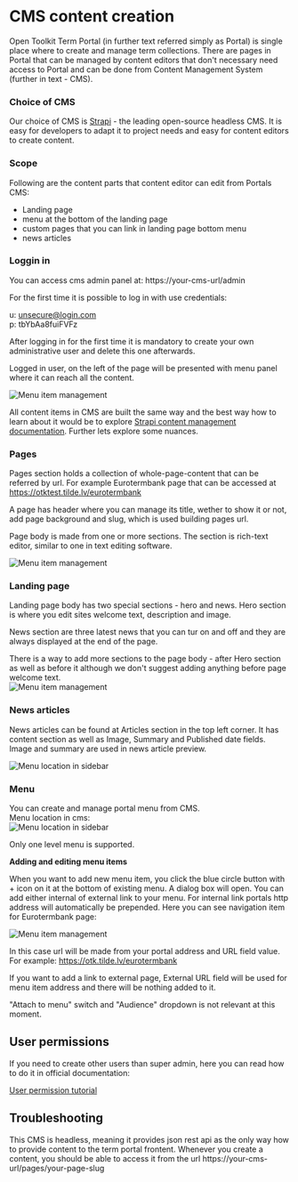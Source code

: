 # CMS content creation

Open Toolkit Term Portal (in further text referred simply as Portal) is single place where to create and manage term collections. There are pages in Portal that can be managed by content editors that don't necessary need access to Portal and can be done from Content Management System (further in text - CMS).




### Choice of CMS

Our choice of CMS is [Strapi](https://strapi.io/) - the leading open-source headless CMS. It is easy for developers to adapt it to project needs and easy for content editors to create content.  



### Scope

Following are the content parts that content editor can edit from Portals CMS:
  - Landing page
  - menu at the bottom of the landing page
  - custom pages that you can link in landing page bottom menu
  - news articles





### Loggin in

You can access cms admin panel at:
https://your-cms-url/admin

For the first time it is possible to log in with use credentials:

u: unsecure@login.com  
p: tbYbAa8fuiFVFz

After logging in for the first time it is mandatory to create your own administrative user and delete this one afterwards.


Logged in user, on the left of the page will be presented with menu panel where it can reach all the content.

![Menu item management](img/cms-sidebar.png "Menu item management")


All content items in CMS are built the same way and the best way how to learn about it would be to explore [Strapi content management documentation](https://strapi.io/documentation/user-docs/latest/content-manager/introduction-to-content-manager.html#collection-types). Further lets explore some nuances.


### Pages

Pages section holds a collection of whole-page-content that can be referred by url. For example Eurotermbank page that can be accessed at https://otktest.tilde.lv/eurotermbank

A page has header where you can manage its title, wether to show it or not, add page background and slug, which is used building pages url.

Page body is made from one or more sections. The section is rich-text editor, similar to one in text editing software.

![Menu item management](img/cms-page-edit.png "Menu item management")




### Landing page

Landing page body has two special sections - hero and news.
Hero section is where you edit sites welcome text, description and image.

News section are three latest news that you can tur on and off and they are always displayed at the end of the page.

There is a way to add more sections to the page body - after Hero section as well as before it although we don't suggest adding anything before page welcome text.  
![Menu item management](img/cms-page-section-add.png "Menu item management")









### News articles

News articles can be found at Articles section in the top left corner. It has content section as well as Image, Summary and Published date fields. Image and summary are used in news article preview.

![Menu location in sidebar](img/cms-news-roll.png "Menu location in sidebar")
### Menu

You can create and manage portal menu from CMS.  
Menu location in cms:  
![Menu location in sidebar](img/cms-sidebar-menu.png "Menu location in sidebar")

Only one level menu is supported.

**Adding and editing menu items**

When you want to add new menu item, you click the blue circle button with + icon on it at the bottom of existing menu. A dialog box will open. You can add either internal of external link to your menu. For internal link portals http address will automatically be prepended. Here you can see navigation item for Eurotermbank page:

![Menu item management](img/cms-add.png "Menu item management")

In this case url will be made from your portal address and URL field value. 
For example: https://otk.tilde.lv/eurotermbank

If you want to add a link to external page, External URL field will be used for menu item address and there will be nothing added to it.


"Attach to menu" switch and "Audience" dropdown is not relevant at this moment.

## User permissions

If you need to create other users than super admin, here you can read how to do it in official documentation:

[User permission tutorial](https://strapi.io/documentation/user-docs/latest/users-roles-permissions/introduction-to-users-roles-permissions.html)

## Troubleshooting

This CMS is headless, meaning it provides json rest api as the only way how to provide content to the term portal frontent. Whenever you create a content, you should be able to access it from the url https://your-cms-url/pages/your-page-slug